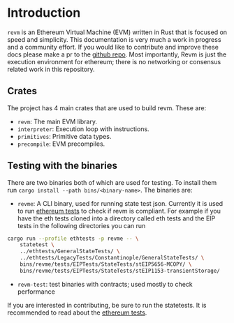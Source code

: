 # Introduction

`revm` is an Ethereum Virtual Machine (EVM) written in Rust that is focused on speed and simplicity. This documentation is very much a work in progress and a community effort. If you would like to contribute and improve these docs please make a pr to the [github repo](https://github.com/SeismicSystems/seismic-revm/tree/seismic). Most importantly, Revm is just the execution environment for ethereum; there is no networking or consensus related work in this repository.

## Crates

The project has 4 main crates that are used to build revm. These are:

- `revm`: The main EVM library.
- `interpreter`: Execution loop with instructions.
- `primitives`: Primitive data types.
- `precompile`: EVM precompiles.

## Testing with the binaries

There are two binaries both of which are used for testing. To install them run `cargo install --path bins/<binary-name>`. The binaries are:

- `revme`: A CLI binary, used for running state test json. Currently it is used to run [ethereum tests](https://github.com/ethereum/tests) to check if revm is compliant. For example if you have the eth tests cloned into a directory called eth tests and the EIP tests in the following directories you can run 
```bash
cargo run --profile ethtests -p revme -- \
    statetest \
    ../ethtests/GeneralStateTests/ \
    ../ethtests/LegacyTests/Constantinople/GeneralStateTests/ \
    bins/revme/tests/EIPTests/StateTests/stEIP5656-MCOPY/ \
    bins/revme/tests/EIPTests/StateTests/stEIP1153-transientStorage/
```

- `revm-test`: test binaries with contracts; used mostly to check performance

If you are interested in contributing, be sure to run the statetests. It is recommended to read about the [ethereum tests](https://ethereum-tests.readthedocs.io/en/latest/).
